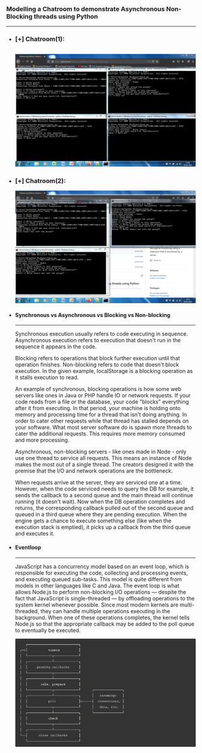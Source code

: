 ### Modelling a Chatroom to demonstrate Asynchronous Non-Blocking threads using Python 
---
* ### [+] Chatroom(1):
  ![](https://github.com/tuhinnn-py/Python-Chatroom-EventLoop/blob/main/(1).png)
  ---
* ### [+] Chatroom(2):  
  ![](https://github.com/tuhinnn-py/Python-Chatroom-EventLoop/blob/main/(2).png)
* #### Synchronous vs Asynchronous vs Blocking vs Non-blocking 
  ---
  Synchronous execution usually refers to code executing in sequence. Asynchronous execution refers to execution that doesn't run in the sequence it appears in the code.

  Blocking refers to operations that block further execution until that operation finishes. Non-blocking refers to code that doesn't block execution. In the given example, localStorage is a blocking operation as it stalls execution to read.

  An example of synchronous, blocking operations is how some web servers like ones in Java or PHP handle IO or network requests. If your code reads from a file or the database, your code "blocks" everything after it from executing. In that period, your machine is holding onto memory and processing time for a thread that isn't doing anything. 
  In order to cater other requests while that thread has stalled depends on your software. What most server software do is spawn more threads to cater the additional requests. This requires more memory consumed and more processing.

  Asynchronous, non-blocking servers - like ones made in Node - only use one thread to service all requests. This means an instance of Node makes the most out of a single thread. The creators designed it with the premise that the I/O and network operations are the bottleneck.

  When requests arrive at the server, they are serviced one at a time. However, when the code serviced needs to query the DB for example, it sends the callback to a second queue and the main thread will continue running (it doesn't wait). Now when the DB operation completes and returns, the corresponding callback pulled out of the second queue and queued in a third queue where they are pending execution. When the engine gets a chance to execute something else (like when the execution stack is emptied), it picks up a callback from the third queue and executes it.

* #### Eventloop 
  ---
  JavaScript has a concurrency model based on an event loop, which is responsible for executing the code, collecting and processing events, and executing queued sub-tasks. This model is quite different from models in other languages like C and Java.
  The event loop is what allows Node.js to perform non-blocking I/O operations — despite the fact that JavaScript is single-threaded — by offloading operations to the system kernel whenever possible.
  Since most modern kernels are multi-threaded, they can handle multiple operations executing in the background. When one of these operations completes, the kernel tells Node.js so that the appropriate callback may be added to the poll queue to eventually be executed.
  
  ![](https://github.com/tuhinnn-py/Python-Chatroom-EventLoop/blob/main/Node%20js%20el.png)
